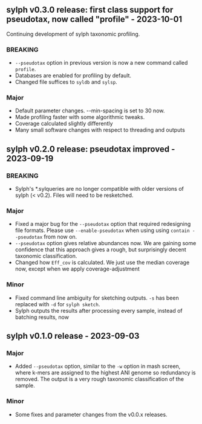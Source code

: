 ## sylph v0.3.0 release: first class support for pseudotax, now called "profile" - 2023-10-01

Continuing development of sylph taxonomic profiling. 

### BREAKING

- `--pseudotax` option in previous version is now a new command called `profile`.
- Databases are enabled for profiling by default. 
- Changed file suffices to `syldb` and `sylsp`.

### Major
- Default parameter changes. --min-spacing is set to 30 now. 
- Made profiling faster with some algorithmic tweaks. 
- Coverage calculated slightly differently
- Many small software changes with respect to threading and outputs

## sylph v0.2.0 release: pseudotax improved - 2023-09-19

### BREAKING
- Sylph's *.sylqueries are no longer compatible with older versions of sylph (< v0.2). Files will need to be resketched. 

### Major
- Fixed a major bug for the `--pseudotax` option that required redesigning file formats. Please use `--enable-pseudotax` when using using `contain --pseudotax` from now on.
- `--pseudotax` option gives relative abundances now. We are gaining some confidence that this approach gives a rough, but surprisingly decent taxonomic classification.  
- Changed how `Eff_cov` is calculated. We just use the median coverage now, except when we apply coverage-adjustment 

### Minor
- Fixed command line ambiguity for sketching outputs. `-s` has been replaced with `-d` for `sylph sketch`.
- Sylph outputs the results after processing every sample, instead of batching results, now


## sylph v0.1.0 release - 2023-09-03

### Major

- Added `--pseudotax` option, similar to the `-w` option in mash screen, where k-mers are assigned to the highest ANI genome so redundancy is removed. The output is a very rough taxonomic classification of the sample. 

### Minor

- Some fixes and parameter changes from the v0.0.x releases. 
